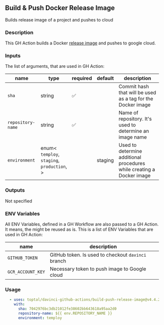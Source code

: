 ## Build & Push Docker Release Image

Builds release image of a project and pushes to cloud

### Description

This GH Action builds a Docker [release image](https://github.com/toptal/davinci/blob/master/packages/ci/src/configs/docker/Dockerfile.gha-deploy) and pushes to google cloud.

### Inputs

The list of arguments, that are used in GH Action:

| name              | type                                                        | required | default | description                                                           |
| ----------------- | ----------------------------------------------------------- | -------- | ------- | --------------------------------------------------------------------- |
| `sha`             | string                                                      | ✅        |         | Commit hash that will be used as a tag for the Docker image           |
| `repository-name` | string                                                      | ✅        |         | Name of repository. It's used to determine an image name              |
| `environment`     | enum<<br/>`temploy`,<br/>`staging`,<br/>`production`,<br/>> |          | staging | Used to determine additional procedures while creating a Docker image |

### Outputs

Not specified

### ENV Variables

All ENV Variables, defined in a GH Workflow are also passed to a GH Action. It means, the might be reused as is.
This is a list of ENV Variables that are used in GH Action:

| name              | description                                        |
| ----------------- | -------------------------------------------------- |
| `GITHUB_TOKEN`    | GitHub token. Is used to checkout `davinci` branch |
| `GCR_ACCOUNT_KEY` | Necessary token to push image to Google cloud      |

### Usage

```yaml
  - uses: toptal/davinci-github-actions/build-push-release-image@v4.4.2
    with:
      sha: 7042976bc3db21012fe38602bb643618a95aa2d0
      repository-name: ${{ env.REPOSITORY_NAME }}
      environment: temploy
```

